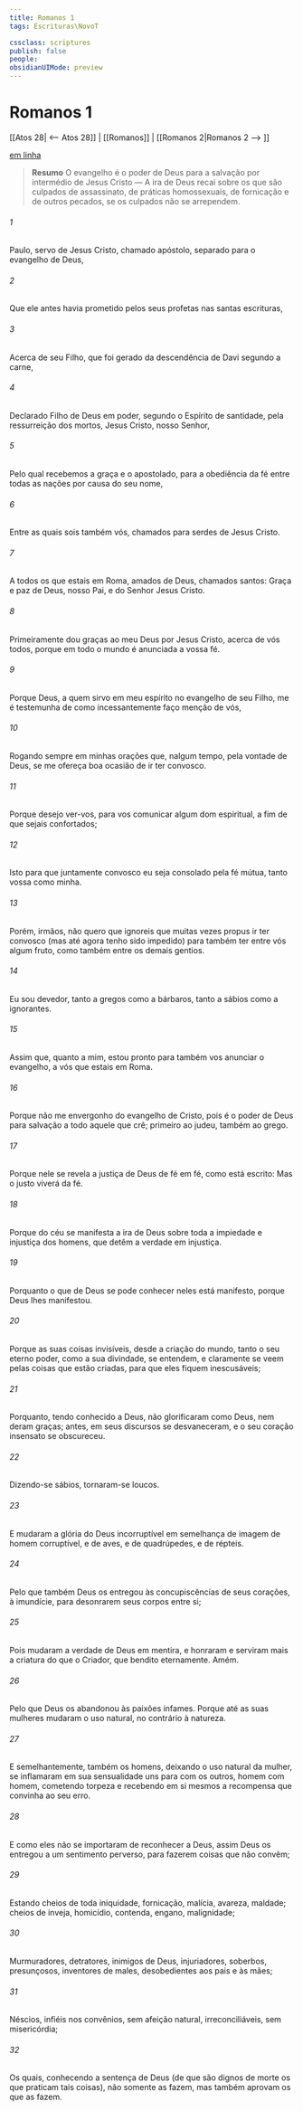 ```yaml
---
title: Romanos 1
tags: Escrituras\NovoT

cssclass: scriptures
publish: false
people:
obsidianUIMode: preview
---
```


# Romanos 1
[[Atos 28| <-- Atos 28]] | [[Romanos]] | [[Romanos 2|Romanos 2 --> ]]

[em linha](https://churchofjesuschrist.org/study/scriptures/nt/rom/1?lang=por)

> __Resumo__
O evangelho é o poder de Deus para a salvação por intermédio de Jesus Cristo — A ira de Deus recai sobre os que são culpados de assassinato, de práticas homossexuais, de fornicação e de outros pecados, se os culpados não se arrependem.

###### 1 
Paulo, servo de Jesus Cristo, chamado  apóstolo, separado para o evangelho de Deus,

###### 2 
Que ele antes havia prometido pelos seus profetas nas santas escrituras,

###### 3 
Acerca de seu Filho, que foi gerado da descendência de Davi segundo a carne,

###### 4 
Declarado Filho de Deus em poder, segundo o Espírito de santidade, pela ressurreição dos mortos, Jesus Cristo, nosso Senhor,

###### 5 
Pelo qual recebemos a graça e o apostolado, para a obediência da fé entre todas as nações por causa do seu nome,

###### 6 
Entre as quais sois também vós, chamados para serdes de Jesus Cristo.

###### 7 
A todos os que estais em Roma, amados de Deus, chamados santos: Graça e paz de Deus, nosso Pai, e do Senhor Jesus Cristo.

###### 8 
Primeiramente dou graças ao meu Deus por Jesus Cristo, acerca de vós todos, porque em todo o mundo é anunciada a vossa fé.

###### 9 
Porque Deus, a quem sirvo em meu espírito no evangelho de seu Filho, me é testemunha de como incessantemente faço menção de vós,

###### 10 
Rogando sempre em minhas orações que, nalgum tempo, pela vontade de Deus, se me ofereça boa ocasião de ir ter convosco.

###### 11 
Porque desejo ver-vos, para vos comunicar algum dom espiritual, a fim de que sejais confortados;

###### 12 
Isto  para que juntamente convosco eu seja consolado pela fé mútua, tanto vossa como minha.

###### 13 
Porém, irmãos, não quero que ignoreis que muitas vezes propus ir ter convosco (mas até agora tenho sido impedido) para também ter entre vós algum fruto, como também entre os demais gentios.

###### 14 
Eu sou devedor, tanto a gregos como a bárbaros, tanto a sábios como a ignorantes.

###### 15 
Assim que, quanto a mim, estou pronto para também vos anunciar o evangelho, a vós que estais em Roma.

###### 16 
Porque não me envergonho do evangelho de Cristo, pois é o poder de Deus para salvação a todo aquele que crê; primeiro ao judeu,  também ao grego.

###### 17 
Porque nele se revela a justiça de Deus de fé em fé, como está escrito: Mas o justo viverá da fé.

###### 18 
Porque do céu se manifesta a ira de Deus sobre toda a impiedade e injustiça dos homens, que detêm a verdade em injustiça.

###### 19 
Porquanto o que de Deus se pode conhecer neles está manifesto, porque Deus lhes manifestou.

###### 20 
Porque as suas coisas invisíveis, desde a criação do mundo, tanto o seu eterno poder, como a sua divindade, se entendem, e claramente se veem pelas coisas que estão criadas, para que eles fiquem inescusáveis;

###### 21 
Porquanto, tendo conhecido a Deus, não  glorificaram como Deus, nem  deram graças; antes, em seus discursos se desvaneceram, e o seu coração insensato se obscureceu.

###### 22 
Dizendo-se sábios, tornaram-se loucos.

###### 23 
E mudaram a glória do Deus incorruptível em semelhança de imagem de homem corruptível, e de aves, e de quadrúpedes, e de répteis.

###### 24 
Pelo que também Deus os entregou às concupiscências de seus corações, à imundície, para desonrarem seus corpos entre si;

###### 25 
Pois mudaram a verdade de Deus em mentira, e honraram e serviram mais a criatura do que o Criador, que  bendito eternamente. Amém.

###### 26 
Pelo que Deus os abandonou às paixões infames. Porque até as suas mulheres mudaram o uso natural, no contrário à natureza.

###### 27 
E semelhantemente, também os homens, deixando o uso natural da mulher, se inflamaram em sua sensualidade uns para com os outros, homem com homem, cometendo torpeza e recebendo em si mesmos a recompensa que convinha ao seu erro.

###### 28 
E como eles não se importaram de reconhecer a Deus, assim Deus os entregou a um sentimento perverso, para fazerem coisas que não convêm;

###### 29 
Estando cheios de toda iniquidade, fornicação, malícia, avareza, maldade; cheios de inveja, homicídio, contenda, engano, malignidade;

###### 30 
Murmuradores, detratores, inimigos de Deus, injuriadores, soberbos, presunçosos, inventores de males, desobedientes aos pais e às mães;

###### 31 
Néscios, infiéis nos convênios, sem afeição natural, irreconciliáveis, sem misericórdia;

###### 32 
Os quais, conhecendo a sentença de Deus (de que são dignos de morte os que praticam tais coisas), não somente as fazem, mas também aprovam os que as fazem.

